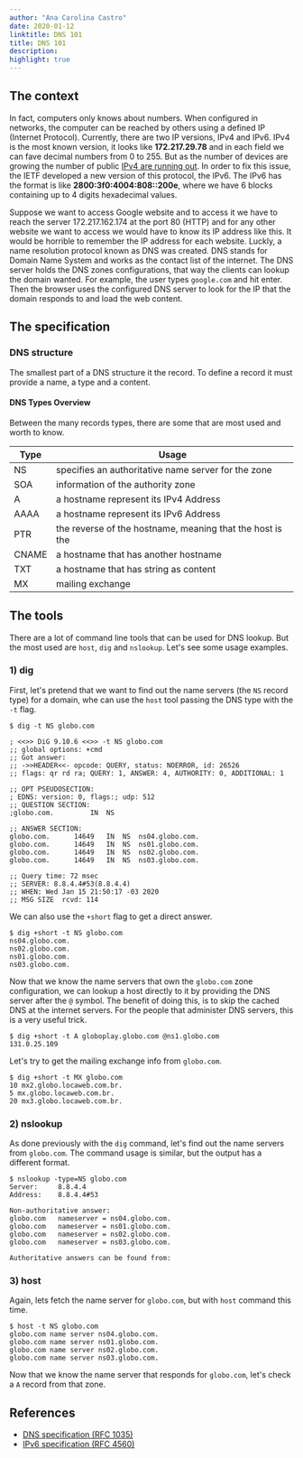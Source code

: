 ```yaml
---
author: "Ana Carolina Castro"
date: 2020-01-12
linktitle: DNS 101
title: DNS 101
description:
highlight: true
---
```




<!-- - Contexto historico/Importancia para a internet
- principais tipos e usos
- farramentas uteis/resolvendo utilizando o dig (short, especific server, types) -->

## The context

In fact, computers only knows about numbers. When configured in networks, the computer can be reached by others using a defined IP (Internet Protocol). Currently, there are two IP versions, IPv4 and IPv6. IPv4 is the most known version, it looks like **172.217.29.78** and in each field we can fave decimal numbers from 0 to 255. But as the number of devices are growing the number of public [IPv4 are running out](https://www.nbcnews.com/news/us-news/internet-now-officially-too-big-ip-addresses-run-out-n386081). In order to fix this issue, the IETF developed a new version of this protocol, the IPv6. The IPv6 has the format is like **2800:3f0:4004:808::200e**, where we have 6 blocks containing up to 4 digits hexadecimal values.


Suppose we want to access Google website and to access it we have to reach the server 172.217.162.174 at the port 80 (HTTP) and for any other website we want to access we would have to know its IP address like this. It would be horrible to remember the IP address for each website. Luckly, a name resolution protocol known as DNS was created. DNS stands for Domain Name System and works as the contact list of the internet. The DNS server holds the DNS zones configurations, that way the clients can lookup the domain wanted. For example, the user types `google.com` and hit enter. Then the browser uses the configured DNS server to look for the IP that the domain responds to and load the web content.

 <!-- User type URL -> Browser asks DNS -> DNS Server answer -> Browser loads -->

<!-- root servers -->

## The specification

### DNS structure

The smallest part of a DNS structure it the record. To define a record it must provide a name, a type and a content.

<!-- formats -->
<!-- zone settings: TTL  -->
<!-- zones > records > -->

#### DNS Types Overview

Between the many records types, there are some that are most used and worth to know.

| Type | Usage |
|-------|---|
| NS | specifies an authoritative name server for the zone |
| SOA | information of the authority zone |
| A | a hostname represent its IPv4 Address |
| AAAA | a hostname represent its IPv6 Address |
| PTR | the reverse of the hostname, meaning that the host is the |
| CNAME | a hostname that has another hostname | <!-- (different than a redirect) -->
| TXT | a hostname that has string as content |
| MX | mailing exchange |


## The tools

There are a lot of command line tools that can be used for DNS lookup. But the most used are `host`, `dig` and `nslookup`. Let's see some usage examples.


### 1) dig

First, let's pretend that we want to find out the name servers (the `NS` record type) for a domain, whe can use the `host` tool passing the DNS type with the `-t` flag.

```
$ dig -t NS globo.com

; <<>> DiG 9.10.6 <<>> -t NS globo.com
;; global options: +cmd
;; Got answer:
;; ->>HEADER<<- opcode: QUERY, status: NOERROR, id: 26526
;; flags: qr rd ra; QUERY: 1, ANSWER: 4, AUTHORITY: 0, ADDITIONAL: 1

;; OPT PSEUDOSECTION:
; EDNS: version: 0, flags:; udp: 512
;; QUESTION SECTION:
;globo.com.			IN	NS

;; ANSWER SECTION:
globo.com.		14649	IN	NS	ns04.globo.com.
globo.com.		14649	IN	NS	ns01.globo.com.
globo.com.		14649	IN	NS	ns02.globo.com.
globo.com.		14649	IN	NS	ns03.globo.com.

;; Query time: 72 msec
;; SERVER: 8.8.4.4#53(8.8.4.4)
;; WHEN: Wed Jan 15 21:50:17 -03 2020
;; MSG SIZE  rcvd: 114
```

We can also use the `+short` flag to get a direct answer.

```
$ dig +short -t NS globo.com
ns04.globo.com.
ns02.globo.com.
ns01.globo.com.
ns03.globo.com.
```

Now that we know the name servers that own the `globo.com` zone configuration, we can lookup a host directly to it by providing the DNS server after the `@` symbol. The benefit of doing this, is to skip the cached DNS at the internet servers. For the people that administer DNS servers, this is a very useful trick.

```
$ dig +short -t A globoplay.globo.com @ns1.globo.com
131.0.25.109
```

Let's try to get the mailing exchange info from `globo.com`.


```
$ dig +short -t MX globo.com
10 mx2.globo.locaweb.com.br.
5 mx.globo.locaweb.com.br.
20 mx3.globo.locaweb.com.br.
```

### 2) nslookup

As done previously with the `dig` command, let's find out the name servers from `globo.com`. The command usage is similar, but the output has a different format.

```
$ nslookup -type=NS globo.com
Server:		8.8.4.4
Address:	8.8.4.4#53

Non-authoritative answer:
globo.com	nameserver = ns04.globo.com.
globo.com	nameserver = ns01.globo.com.
globo.com	nameserver = ns02.globo.com.
globo.com	nameserver = ns03.globo.com.

Authoritative answers can be found from:
```

### 3) host

Again, lets fetch the name server for `globo.com`, but with `host` command this time.

```
$ host -t NS globo.com
globo.com name server ns04.globo.com.
globo.com name server ns01.globo.com.
globo.com name server ns02.globo.com.
globo.com name server ns03.globo.com.
```


Now that we know the name server that responds for `globo.com`, let's check a `A` record from that zone.



## References

- [DNS specification (RFC 1035)](https://tools.ietf.org/rfc/rfc1035.txt)
- [IPv6 specification (RFC 4560)](https://tools.ietf.org/html/rfc2460)
